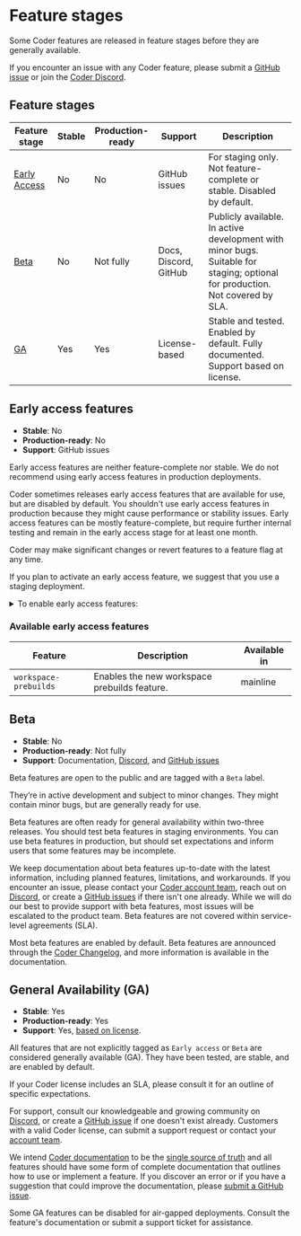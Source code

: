 # Feature stages

Some Coder features are released in feature stages before they are generally
available.

If you encounter an issue with any Coder feature, please submit a
[GitHub issue](https://github.com/coder/coder/issues) or join the
[Coder Discord](https://discord.gg/coder).

## Feature stages

| Feature stage                          | Stable | Production-ready | Support               | Description                                                                                                                   |
|----------------------------------------|--------|------------------|-----------------------|-------------------------------------------------------------------------------------------------------------------------------|
| [Early Access](#early-access-features) | No     | No               | GitHub issues         | For staging only. Not feature-complete or stable. Disabled by default.                                                        |
| [Beta](#beta)                          | No     | Not fully        | Docs, Discord, GitHub | Publicly available. In active development with minor bugs. Suitable for staging; optional for production. Not covered by SLA. |
| [GA](#general-availability-ga)         | Yes    | Yes              | License-based         | Stable and tested. Enabled by default. Fully documented. Support based on license.                                            |

## Early access features

- **Stable**: No
- **Production-ready**: No
- **Support**: GitHub issues

Early access features are neither feature-complete nor stable. We do not
recommend using early access features in production deployments.

Coder sometimes releases early access features that are available for use, but
are disabled by default. You shouldn't use early access features in production
because they might cause performance or stability issues. Early access features
can be mostly feature-complete, but require further internal testing and remain
in the early access stage for at least one month.

Coder may make significant changes or revert features to a feature flag at any
time.

If you plan to activate an early access feature, we suggest that you use a
staging deployment.

<details><summary>To enable early access features:</summary>

Use the [Coder CLI](../../install/cli.md) `--experiments` flag to enable early
access features:

- Enable all early access features:

  ```shell
  coder server --experiments=*
  ```

- Enable multiple early access features:

  ```shell
  coder server --experiments=feature1,feature2
  ```

You can also use the `CODER_EXPERIMENTS`
[environment variable](../../admin/setup/index.md).

You can opt-out of a feature after you've enabled it.

</details>

### Available early access features

<!-- Code generated by scripts/release/docs_update_experiments.sh. DO NOT EDIT. -->
<!-- BEGIN: available-experimental-features -->

| Feature               | Description                                  | Available in |
|-----------------------|----------------------------------------------|--------------|
| `workspace-prebuilds` | Enables the new workspace prebuilds feature. | mainline     |

<!-- END: available-experimental-features -->

## Beta

- **Stable**: No
- **Production-ready**: Not fully
- **Support**: Documentation, [Discord](https://discord.gg/coder), and
  [GitHub issues](https://github.com/coder/coder/issues)

Beta features are open to the public and are tagged with a `Beta` label.

They’re in active development and subject to minor changes. They might contain
minor bugs, but are generally ready for use.

Beta features are often ready for general availability within two-three
releases. You should test beta features in staging environments. You can use
beta features in production, but should set expectations and inform users that
some features may be incomplete.

We keep documentation about beta features up-to-date with the latest
information, including planned features, limitations, and workarounds. If you
encounter an issue, please contact your
[Coder account team](https://coder.com/contact), reach out on
[Discord](https://discord.gg/coder), or create a
[GitHub issues](https://github.com/coder/coder/issues) if there isn't one
already. While we will do our best to provide support with beta features, most
issues will be escalated to the product team. Beta features are not covered
within service-level agreements (SLA).

Most beta features are enabled by default. Beta features are announced through
the [Coder Changelog](https://coder.com/changelog), and more information is
available in the documentation.

## General Availability (GA)

- **Stable**: Yes
- **Production-ready**: Yes
- **Support**: Yes, [based on license](https://coder.com/pricing).

All features that are not explicitly tagged as `Early access` or `Beta` are
considered generally available (GA). They have been tested, are stable, and are
enabled by default.

If your Coder license includes an SLA, please consult it for an outline of
specific expectations.

For support, consult our knowledgeable and growing community on
[Discord](https://discord.gg/coder), or create a
[GitHub issue](https://github.com/coder/coder/issues) if one doesn't exist
already. Customers with a valid Coder license, can submit a support request or
contact your [account team](https://coder.com/contact).

We intend [Coder documentation](../../README.md) to be the
[single source of truth](https://en.wikipedia.org/wiki/Single_source_of_truth)
and all features should have some form of complete documentation that outlines
how to use or implement a feature. If you discover an error or if you have a
suggestion that could improve the documentation, please
[submit a GitHub issue](https://github.com/coder/internal/issues/new?title=request%28docs%29%3A+request+title+here&labels=["customer-feedback","docs"]&body=please+enter+your+request+here).

Some GA features can be disabled for air-gapped deployments. Consult the
feature's documentation or submit a support ticket for assistance.
